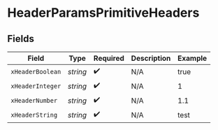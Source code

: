 # HeaderParamsPrimitiveHeaders


## Fields

| Field              | Type               | Required           | Description        | Example            |
| ------------------ | ------------------ | ------------------ | ------------------ | ------------------ |
| `xHeaderBoolean`   | *string*           | :heavy_check_mark: | N/A                | true               |
| `xHeaderInteger`   | *string*           | :heavy_check_mark: | N/A                | 1                  |
| `xHeaderNumber`    | *string*           | :heavy_check_mark: | N/A                | 1.1                |
| `xHeaderString`    | *string*           | :heavy_check_mark: | N/A                | test               |